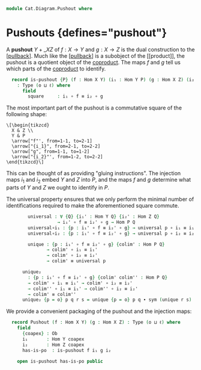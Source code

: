 <!--
```agda
open import Cat.Prelude

import Cat.Reasoning
```
-->

```agda
module Cat.Diagram.Pushout where
```

# Pushouts {defines="pushout"}

<!--
```agda
module _ {o ℓ} (C : Precategory o ℓ) where
  open Cat.Reasoning C
  private variable
    Q X Y Z : Ob
    h i₁' i₂' : Hom X Y
```
-->

A **pushout** $Y +\_X Z$ of $f : X \to Y$ and $g : X \to Z$ is the
dual construction to the \[[pullback]]. Much like the \[[pullback]] is a
subobject of the \[\[product]], the pushout is a quotient object of the
[coproduct]. The maps $f$ and $g$ tell us which parts of the [coproduct]
to identify.

[pullback]: Cat.Diagram.Pullback.html
[coproduct]: Cat.Diagram.Coproduct.html

```agda
  record is-pushout {P} (f : Hom X Y) (i₁ : Hom Y P) (g : Hom X Z) (i₂ : Hom Z P)
    : Type (o ⊔ ℓ) where
      field
        square     : i₁ ∘ f ≡ i₂ ∘ g
```

The most important part of the pushout is a commutative square of the
following shape:

```{.quiver}
\[\begin{tikzcd}
  X & Z \\
  Y & P
  \arrow["f"', from=1-1, to=2-1]
  \arrow["{i_1}", from=2-1, to=2-2]
  \arrow["g", from=1-1, to=1-2]
  \arrow["{i_2}"', from=1-2, to=2-2]
\end{tikzcd}\]
```

This can be thought of as providing "gluing instructions".
The injection maps $i_1$ and $i_2$ embed $Y$ and $Z$ into $P$,
and the maps $f$ and $g$ determine what parts of $Y$ and $Z$ we
ought to identify in $P$.

The universal property ensures that we only perform the minimal number
of identifications required to make the aforementioned square commute.

```agda
        universal : ∀ {Q} {i₁' : Hom Y Q} {i₂' : Hom Z Q}
                   → i₁' ∘ f ≡ i₂' ∘ g → Hom P Q
        universal∘i₁ : {p : i₁' ∘ f ≡ i₂' ∘ g} → universal p ∘ i₁ ≡ i₁'
        universal∘i₂ : {p : i₁' ∘ f ≡ i₂' ∘ g} → universal p ∘ i₂ ≡ i₂'

        unique : {p : i₁' ∘ f ≡ i₂' ∘ g} {colim' : Hom P Q}
               → colim' ∘ i₁ ≡ i₁'
               → colim' ∘ i₂ ≡ i₂'
               → colim' ≡ universal p

      unique₂
        : {p : i₁' ∘ f ≡ i₂' ∘ g} {colim' colim'' : Hom P Q}
        → colim' ∘ i₁ ≡ i₁' → colim' ∘ i₂ ≡ i₂'
        → colim'' ∘ i₁ ≡ i₁' → colim'' ∘ i₂ ≡ i₂'
        → colim' ≡ colim''
      unique₂ {p = o} p q r s = unique {p = o} p q ∙ sym (unique r s)
```

We provide a convenient packaging of the pushout and the injection
maps:

```agda
  record Pushout (f : Hom X Y) (g : Hom X Z) : Type (o ⊔ ℓ) where
    field
      {coapex} : Ob
      i₁       : Hom Y coapex
      i₂       : Hom Z coapex
      has-is-po  : is-pushout f i₁ g i₂

    open is-pushout has-is-po public
```
